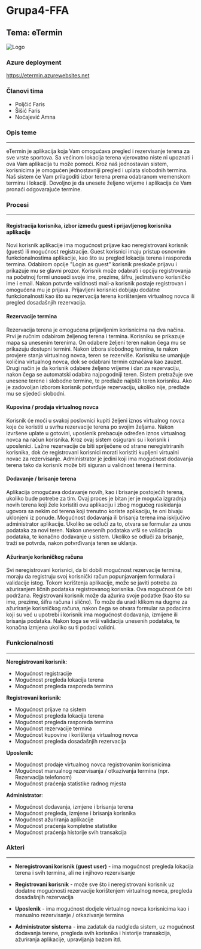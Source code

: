 # Grupa4-FFA

## Tema: eTermin

![Logo](https://github.com/ooad-2018-2019/Grupa4-FFA/blob/master/eTermin/wwwroot/img/mhsc-logo.png)

### Azure deployment
https://etermin.azurewebsites.net

### Članovi tima

* Poljčić Faris
* Šišić Faris
* Noćajević Amna

### Opis teme
---

eTermin je aplikacija koja Vam omogućava pregled i rezervisanje terena za sve vrste sportova. Sa većinom lokacija terena vjerovatno niste ni upoznati i ova Vam aplikacija tu može pomoći. Kroz naš jednostavan sistem, korisnicima je omogućen jednostavniji pregled i uplata slobodnih termina. Naš sistem će Vam prilagoditi izbor terena prema odabranom vremenskom terminu i lokaciji. Dovoljno je da unesete željeno vrijeme i aplikacija će Vam pronaći odgovarajuće termine.

### Procesi
---

#### Registracija korisnika, izbor između guest i prijavljenog korisnika aplikacije

Novi korisnik aplikacije ima mogućnost prijave kao neregistrovani korisnik (guest) ili mogućnost registracije. Guest korisnici imaju pristup osnovnim funkcionalnostima aplikacije, kao što su pregled lokacija terena i rasporeda termina. Odabirom opcije "Login as guest" korisnik preskače prijavu i prikazuje mu se glavni prozor. Korisnik može odabrati i opciju registrovanja na početnoj formi unoseći svoje ime, prezime, šifru, jedinstveno korisničko ime i email. Nakon potvrde validnosti mail-a korisnik postaje registrovan i omogućena mu je prijava. Prijavljeni korisnici dobijaju dodatne funkcionalnosti kao što su rezervacija terena korištenjem virtualnog novca ili pregled dosadašnjih rezervacija.

#### Rezervacije termina

Rezervacija terena je omogućena prijavljenim korisnicima na dva načina. Prvi je ručnim odabirom željenog terena i termina. Korisniku se prikazuje mapa sa unesenim terenima. On odabere željeni teren nakon čega mu se prikazuju dostupni termini. Nakon izbora slobodnog termina, te nakon provjere stanja virtualnog novca, teren se rezerviše. Korisniku se umanjuje količina virtualnog novca, dok se odabrani termin označava kao zauzet. Drugi način je da korisnik odabere željeno vrijeme i dan za rezervaciju, nakon čega se automatski odabira najpogodniji teren. Sistem pretražuje sve unesene terene i slobodne termine, te predlaže najbliži teren korisniku. Ako je zadovoljan izborom korisnik potvrđuje rezervaciju, ukoliko nije, predlaže mu se sljedeći slobodni.

#### Kupovina / prodaja virtualnog novca

Korisnik će moći u svakoj poslovnici kupiti željeni iznos virtualnog novca koje će koristiti u svrhu rezervacije terena po svojim željama. Nakon izvršene uplate u gotovini, uposlenik prebacuje određen iznos virtualnog novca na račun korisnika. Kroz ovaj sistem osigurani su i korisnik i uposlenici. Lažne rezervacije će biti spriječene od strane neregistriranih korisnika, dok će registrovani korisnici morati koristiti kupljeni virtualni novac za rezervisanje. Administrator je jedini koji ima mogućnost dodavanja terena tako da korisnik može biti siguran u validnost terena i termina.

#### Dodavanje / brisanje terena

Aplikacija omogućava dodavanje novih, kao i brisanje postojećih terena, ukoliko bude potrebe za tim. Ovaj proces je bitan jer je moguća izgradnja novih terena koji žele koristiti ovu aplikaciju i zbog mogućeg raskidanja ugovora sa nekim od terena koji trenutno koriste aplikaciju, te oni bivaju uklonjeni iz ponude. Mogućnost dodavanja ili brisanja terena ima isključivo administrator aplikacije. Ukoliko se odluči za to, otvara se formular za unos podataka za novi teren. Nakon unesenih podataka vrši se validacija podataka, te konačno dodavanje u sistem. Ukoliko se odluči za brisanje, traži se potvrda, nakon potvrđivanja teren se uklanja.

#### Ažuriranje korisničkog računa

Svi neregistrovani korisnici, da bi dobili mogućnost rezervacije termina, moraju da registruju svoj korisnički račun popunjavanjem formulara i validacije istog. Tokom korištenja aplikacije, može se javiti potreba za ažuriranjem ličnih podataka registrovanog korisnika. Ova mogućnost će biti podržana. Registrovani korisnik može da ažurira svoje podatke (kao što su ime, prezime, šifra računa i slično). To može da uradi klikom na dugme za ažuriranje korisničkog računa, nakon čega se otvara formular sa podacima koji su već u upotrebi i korisnik ima mogućnost dodavanja, izmijene ili brisanja podataka. Nakon toga se vrši validacija unesenih podataka, te konačna izmjena ukoliko su ti podaci validni.

### Funkcionalnosti
---

__Neregistrovani korisnik__:
* Mogućnost registracije
* Mogućnost pregleda lokacija terena
*	Mogućnost pregleda rasporeda termina

__Registrovani korisnik__:
*	Mogućnost prijave na sistem
*	Mogućnost pregleda lokacija terena
*	Mogućnost pregleda rasporeda termina
*	Mogućnost rezervacije termina
*	Mogućnost kupovine i korištenja virtualnog novca
*	Mogućnost pregleda dosadašnjih rezervacija

__Uposlenik__:
*	Mogućnost prodaje virtualnog novca registrovanim korisnicima
*	Mogućnost manualnog rezervisanja / otkazivanja termina (npr. Rezervacija telefonom)
*	Mogućnost praćenja statistike radnog mjesta

__Administrator__:
*	Mogućnost dodavanja, izmjene i brisanja terena
*	Mogućnost pregleda, izmjene i brisanja korisnika
*	Mogućnost ažuriranja aplikacije
*	Mogućnost praćenja kompletne statistike
*	Mogućnost praćenja historije svih transakcija

### Akteri
---

* **Neregistrovani korisnik (guest user)** - ima mogućnost pregleda lokacija terena i svih termina, ali ne i njihovo rezervisanje

* **Registrovani korisnik** - može sve što i neregistrovani korisnik uz dodatne mogućnosti rezervacije korištenjem virtualnog novca, pregleda dosadašnjih rezervacija

* **Uposlenik** - ima mogućnost dodjele virtualnog novca korisnicima kao i manualno rezervisanje / otkazivanje termina

* **Administrator sistema** - ima zadatak da nadgleda sistem, uz mogućnost dodavanja terene, pregleda svih korisnika i historije transakcija, ažuriranja aplikacije, upravljanja bazom itd.
